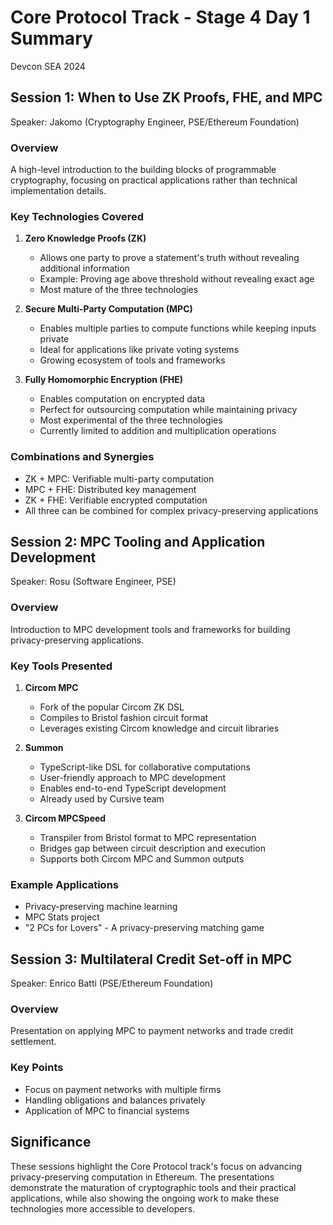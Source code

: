 # Core Protocol Track - Stage 4 Day 1 Summary
Devcon SEA 2024

## Session 1: When to Use ZK Proofs, FHE, and MPC
Speaker: Jakomo (Cryptography Engineer, PSE/Ethereum Foundation)

### Overview
A high-level introduction to the building blocks of programmable cryptography, focusing on practical applications rather than technical implementation details.

### Key Technologies Covered

1. **Zero Knowledge Proofs (ZK)**
   - Allows one party to prove a statement's truth without revealing additional information
   - Example: Proving age above threshold without revealing exact age
   - Most mature of the three technologies

2. **Secure Multi-Party Computation (MPC)**
   - Enables multiple parties to compute functions while keeping inputs private
   - Ideal for applications like private voting systems
   - Growing ecosystem of tools and frameworks

3. **Fully Homomorphic Encryption (FHE)**
   - Enables computation on encrypted data
   - Perfect for outsourcing computation while maintaining privacy
   - Most experimental of the three technologies
   - Currently limited to addition and multiplication operations

### Combinations and Synergies
- ZK + MPC: Verifiable multi-party computation
- MPC + FHE: Distributed key management
- ZK + FHE: Verifiable encrypted computation
- All three can be combined for complex privacy-preserving applications

## Session 2: MPC Tooling and Application Development
Speaker: Rosu (Software Engineer, PSE)

### Overview
Introduction to MPC development tools and frameworks for building privacy-preserving applications.

### Key Tools Presented

1. **Circom MPC**
   - Fork of the popular Circom ZK DSL
   - Compiles to Bristol fashion circuit format
   - Leverages existing Circom knowledge and circuit libraries

2. **Summon**
   - TypeScript-like DSL for collaborative computations
   - User-friendly approach to MPC development
   - Enables end-to-end TypeScript development
   - Already used by Cursive team

3. **Circom MPCSpeed**
   - Transpiler from Bristol format to MPC representation
   - Bridges gap between circuit description and execution
   - Supports both Circom MPC and Summon outputs

### Example Applications
- Privacy-preserving machine learning
- MPC Stats project
- "2 PCs for Lovers" - A privacy-preserving matching game

## Session 3: Multilateral Credit Set-off in MPC
Speaker: Enrico Batti (PSE/Ethereum Foundation)

### Overview
Presentation on applying MPC to payment networks and trade credit settlement.

### Key Points
- Focus on payment networks with multiple firms
- Handling obligations and balances privately
- Application of MPC to financial systems

## Significance
These sessions highlight the Core Protocol track's focus on advancing privacy-preserving computation in Ethereum. The presentations demonstrate the maturation of cryptographic tools and their practical applications, while also showing the ongoing work to make these technologies more accessible to developers. 